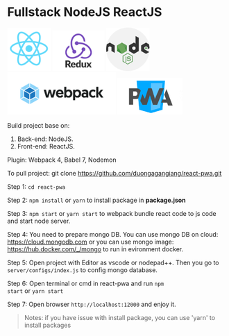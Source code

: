# Fullstack NodeJS ReactJS

<img src="markdown-imgs/react.png" width="100">
<img src="markdown-imgs/redux.png" width="120">
<img src="markdown-imgs/nodejs-icon.png" width="100">
<img src="markdown-imgs/webpack.png" width="250">
<img src="markdown-imgs/pwa.png" width="150">

Build project base on:
1. Back-end: NodeJS.
2. Front-end: ReactJS.

Plugin: Webpack 4, Babel 7, Nodemon 

To pull project:
git clone https://github.com/duongagangiang/react-pwa.git

Step 1: <code>cd react-pwa</code>

Step 2: <code>npm install</code> or <code>yarn</code> to install package in <b>package.json</b>

Step 3: <code>npm start</code> or <code>yarn start</code> to webpack bundle react code to js code and start node server.

Step 4: You need to prepare mongo DB. You can use mongo DB on cloud: https://cloud.mongodb.com or you can use mongo image: https://hub.docker.com/_/mongo to run in evironment docker.

Step 5: Open project with Editor as vscode or nodepad++. Then you go to <code>server/configs/index.js</code> to config mongo database.

Step 6: Open terminal or cmd in react-pwa and run <code>npm start</code> or <code>yarn start</code>

Step 7: Open browser <code>http://localhost:12000</code> and enjoy it.  

>Notes: if you have issue with install package, you can use 'yarn' to install packages